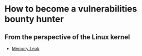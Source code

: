 # How to become a vulnerabilities bounty hunter

## From the perspective of the Linux kernel

- [Memory Leak](https://github.com/OWASP/www-community/blob/master/pages/vulnerabilities/Memory_leak.md)
